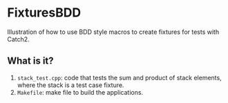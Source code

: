# FixturesBDD

Illustration of how to use BDD style macros to create
fixtures for tests with Catch2.

## What is it?

  1. `stack_test.cpp`: code that tests the sum and product of
    stack elements, where the stack is a test case fixture.
  1. `Makefile`: make file to build the applications.
